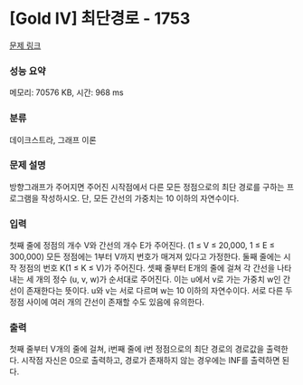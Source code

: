 # [Gold IV] 최단경로 - 1753 

[문제 링크](https://www.acmicpc.net/problem/1753) 

### 성능 요약

메모리: 70576 KB, 시간: 968 ms

### 분류

데이크스트라, 그래프 이론

### 문제 설명

<p>방향그래프가 주어지면 주어진 시작점에서 다른 모든 정점으로의 최단 경로를 구하는 프로그램을 작성하시오. 단, 모든 간선의 가중치는 10 이하의 자연수이다.</p>

### 입력 

 <p>첫째 줄에 정점의 개수 V와 간선의 개수 E가 주어진다. (1 ≤ V ≤ 20,000, 1 ≤ E ≤ 300,000) 모든 정점에는 1부터 V까지 번호가 매겨져 있다고 가정한다. 둘째 줄에는 시작 정점의 번호 K(1 ≤ K ≤ V)가 주어진다. 셋째 줄부터 E개의 줄에 걸쳐 각 간선을 나타내는 세 개의 정수 (u, v, w)가 순서대로 주어진다. 이는 u에서 v로 가는 가중치 w인 간선이 존재한다는 뜻이다. u와 v는 서로 다르며 w는 10 이하의 자연수이다. 서로 다른 두 정점 사이에 여러 개의 간선이 존재할 수도 있음에 유의한다.</p>

### 출력 

 <p>첫째 줄부터 V개의 줄에 걸쳐, i번째 줄에 i번 정점으로의 최단 경로의 경로값을 출력한다. 시작점 자신은 0으로 출력하고, 경로가 존재하지 않는 경우에는 INF를 출력하면 된다.</p>

